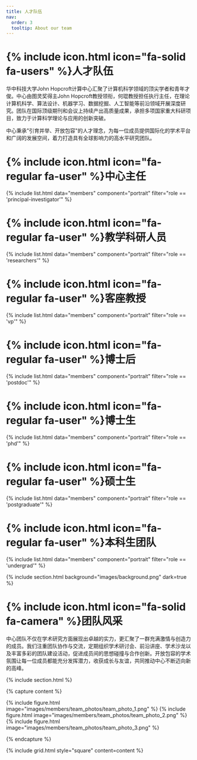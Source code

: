 ```yaml
---
title: 人才队伍
nav:
  order: 3
  tooltip: About our team
---
```


# {% include icon.html icon="fa-solid fa-users" %}人才队伍

华中科技大学John Hopcroft计算中心汇聚了计算机科学领域的顶尖学者和青年才俊。中心由图灵奖得主John Hopcroft教授领衔，何琨教授担任执行主任，在理论计算机科学、算法设计、机器学习、数据挖掘、人工智能等前沿领域开展深度研究。团队在国际顶级期刊和会议上持续产出高质量成果，承担多项国家重大科研项目，致力于计算科学理论与应用的创新突破。

中心秉承"引育并举、开放包容"的人才理念，为每一位成员提供国际化的学术平台和广阔的发展空间，着力打造具有全球影响力的高水平研究团队。

# {% include icon.html icon="fa-regular fa-user" %}中心主任

{% include list.html data="members" component="portrait" filter="role == 'principal-investigator'" %}

# {% include icon.html icon="fa-regular fa-user" %}教学科研人员

{% include list.html data="members" component="portrait" filter="role == 'researchers'" %}

# {% include icon.html icon="fa-regular fa-user" %}客座教授

{% include list.html data="members" component="portrait" filter="role == 'vp'" %}

# {% include icon.html icon="fa-regular fa-user" %}博士后

{% include list.html data="members" component="portrait" filter="role == 'postdoc'" %}

# {% include icon.html icon="fa-regular fa-user" %}博士生

{% include list.html data="members" component="portrait" filter="role == 'phd'" %}

# {% include icon.html icon="fa-regular fa-user" %}硕士生

{% include list.html data="members" component="portrait" filter="role == 'postgraduate'" %}

# {% include icon.html icon="fa-regular fa-user" %}本科生团队
{% include list.html data="members" component="portrait" filter="role == 'undergrad'" %}


{% include section.html background="images/background.png" dark=true %}

# {% include icon.html icon="fa-solid fa-camera" %}团队风采

中心团队不仅在学术研究方面展现出卓越的实力，更汇聚了一群充满激情与创造力的成员。我们注重团队协作与交流，定期组织学术研讨会、前沿讲座、学术沙龙以及丰富多彩的团队建设活动，促进成员间的思想碰撞与合作创新。开放包容的学术氛围让每一位成员都能充分发挥潜力，收获成长与友谊，共同推动中心不断迈向新的高峰。

{% include section.html %}

{% capture content %}

{% include figure.html image="images/members/team_photos/team_photo_1.png" %}
{% include figure.html image="images/members/team_photos/team_photo_2.png" %}
{% include figure.html image="images/members/team_photos/team_photo_3.png" %}

{% endcapture %}

{% include grid.html style="square" content=content %}
